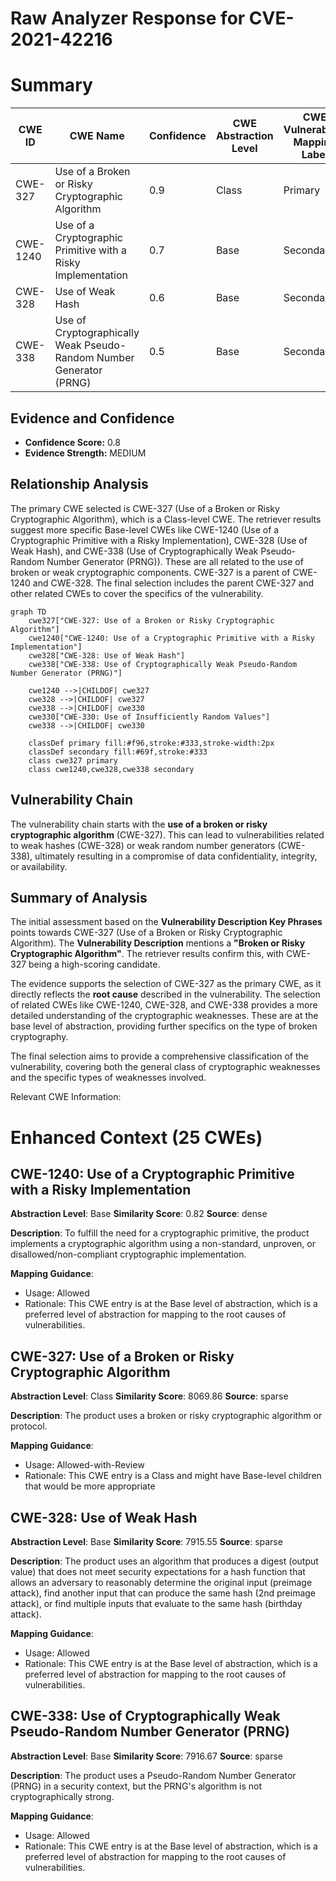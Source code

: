 # Raw Analyzer Response for CVE-2021-42216

# Summary
| CWE ID | CWE Name | Confidence | CWE Abstraction Level | CWE Vulnerability Mapping Label | CWE-Vulnerability Mapping Notes |
|---|---|---|---|---|---|
| CWE-327 | Use of a Broken or Risky Cryptographic Algorithm | 0.9 | Class | Primary | Allowed-with-Review |
| CWE-1240 | Use of a Cryptographic Primitive with a Risky Implementation | 0.7 | Base | Secondary | Allowed |
| CWE-328 | Use of Weak Hash | 0.6 | Base | Secondary | Allowed |
| CWE-338 | Use of Cryptographically Weak Pseudo-Random Number Generator (PRNG) | 0.5 | Base | Secondary | Allowed |

## Evidence and Confidence

*   **Confidence Score:** 0.8
*   **Evidence Strength:** MEDIUM

## Relationship Analysis
The primary CWE selected is CWE-327 (Use of a Broken or Risky Cryptographic Algorithm), which is a Class-level CWE. The retriever results suggest more specific Base-level CWEs like CWE-1240 (Use of a Cryptographic Primitive with a Risky Implementation), CWE-328 (Use of Weak Hash), and CWE-338 (Use of Cryptographically Weak Pseudo-Random Number Generator (PRNG)). These are all related to the use of broken or weak cryptographic components. CWE-327 is a parent of CWE-1240 and CWE-328. The final selection includes the parent CWE-327 and other related CWEs to cover the specifics of the vulnerability.

```mermaid
graph TD
    cwe327["CWE-327: Use of a Broken or Risky Cryptographic Algorithm"]
    cwe1240["CWE-1240: Use of a Cryptographic Primitive with a Risky Implementation"]
    cwe328["CWE-328: Use of Weak Hash"]
    cwe338["CWE-338: Use of Cryptographically Weak Pseudo-Random Number Generator (PRNG)"]

    cwe1240 -->|CHILDOF| cwe327
    cwe328 -->|CHILDOF| cwe327
    cwe338 -->|CHILDOF| cwe330
    cwe330["CWE-330: Use of Insufficiently Random Values"]
    cwe338 -->|CHILDOF| cwe330

    classDef primary fill:#f96,stroke:#333,stroke-width:2px
    classDef secondary fill:#69f,stroke:#333
    class cwe327 primary
    class cwe1240,cwe328,cwe338 secondary
```

## Vulnerability Chain
The vulnerability chain starts with the **use of a broken or risky cryptographic algorithm** (CWE-327). This can lead to vulnerabilities related to weak hashes (CWE-328) or weak random number generators (CWE-338), ultimately resulting in a compromise of data confidentiality, integrity, or availability.

## Summary of Analysis
The initial assessment based on the **Vulnerability Description Key Phrases** points towards CWE-327 (Use of a Broken or Risky Cryptographic Algorithm). The **Vulnerability Description** mentions a **"Broken or Risky Cryptographic Algorithm"**. The retriever results confirm this, with CWE-327 being a high-scoring candidate.

The evidence supports the selection of CWE-327 as the primary CWE, as it directly reflects the **root cause** described in the vulnerability. The selection of related CWEs like CWE-1240, CWE-328, and CWE-338 provides a more detailed understanding of the cryptographic weaknesses. These are at the base level of abstraction, providing further specifics on the type of broken cryptography.

The final selection aims to provide a comprehensive classification of the vulnerability, covering both the general class of cryptographic weaknesses and the specific types of weaknesses involved.

Relevant CWE Information:

# Enhanced Context (25 CWEs)

## CWE-1240: Use of a Cryptographic Primitive with a Risky Implementation
**Abstraction Level**: Base
**Similarity Score**: 0.82
**Source**: dense

**Description**:
To fulfill the need for a cryptographic primitive, the product implements a cryptographic algorithm using a non-standard, unproven, or disallowed/non-compliant cryptographic implementation.

**Mapping Guidance**:
- Usage: Allowed
- Rationale: This CWE entry is at the Base level of abstraction, which is a preferred level of abstraction for mapping to the root causes of vulnerabilities.

## CWE-327: Use of a Broken or Risky Cryptographic Algorithm
**Abstraction Level**: Class
**Similarity Score**: 8069.86
**Source**: sparse

**Description**:
The product uses a broken or risky cryptographic algorithm or protocol.

**Mapping Guidance**:
- Usage: Allowed-with-Review
- Rationale: This CWE entry is a Class and might have Base-level children that would be more appropriate

## CWE-328: Use of Weak Hash
**Abstraction Level**: Base
**Similarity Score**: 7915.55
**Source**: sparse

**Description**:
The product uses an algorithm that produces a digest (output value) that does not meet security expectations for a hash function that allows an adversary to reasonably determine the original input (preimage attack), find another input that can produce the same hash (2nd preimage attack), or find multiple inputs that evaluate to the same hash (birthday attack).

**Mapping Guidance**:
- Usage: Allowed
- Rationale: This CWE entry is at the Base level of abstraction, which is a preferred level of abstraction for mapping to the root causes of vulnerabilities.

## CWE-338: Use of Cryptographically Weak Pseudo-Random Number Generator (PRNG)
**Abstraction Level**: Base
**Similarity Score**: 7916.67
**Source**: sparse

**Description**:
The product uses a Pseudo-Random Number Generator (PRNG) in a security context, but the PRNG's algorithm is not cryptographically strong.

**Mapping Guidance**:
- Usage: Allowed
- Rationale: This CWE entry is at the Base level of abstraction, which is a preferred level of abstraction for mapping to the root causes of vulnerabilities.